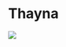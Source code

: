 # Thayna
![](![image](https://github.com/Gaskinhaa/Thayna/assets/149490792/938efd4b-88ab-4c62-b6b0-3f5bc876981c))
